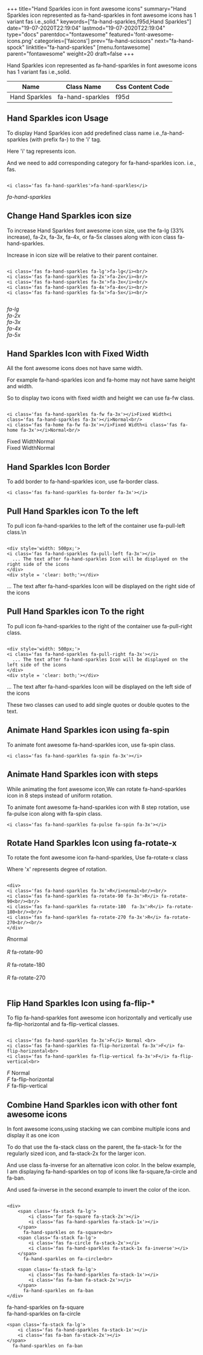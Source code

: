 +++
title="Hand Sparkles icon in font awesome icons"
summary="Hand Sparkles icon represented as fa-hand-sparkles in font awesome icons has 1 variant fas i.e.,solid."
keywords=["fa-hand-sparkles,f95d,Hand Sparkles"]
date="19-07-2020T22:19:04"
lastmod="19-07-2020T22:19:04"
type="docs"
parentdoc="fontawesome"
featured='font-awesome-icons.png'
categories=['faicons']
prev="fa-hand-scissors"
next="fa-hand-spock"
linktitle="fa-hand-sparkles"
[menu.fontawesome]
parent="fontawesome"
weight=20
draft=false
+++


Hand Sparkles icon represented as fa-hand-sparkles in font awesome icons has 1 variant fas i.e.,solid.

<div class='table-responsive'><table class='table'><thead><tr><th>Name</th><th>Class Name</th><th>Css Content Code</th></tr></thead><tbody><tr><td>Hand Sparkles</td><td>fa-hand-sparkles</td><td>f95d</td></tr></tbody></table></div>



## Hand Sparkles icon Usage

To display Hand Sparkles icon add predefined class name i.e.,fa-hand-sparkles (with prefix fa-) to the 'i' tag.

Here 'i' tag represents icon.

And we need to add corresponding category for fa-hand-sparkles icon. i.e., fas.


```

<i class='fas fa-hand-sparkles'>fa-hand-sparkles</i>
```

<i class='fas fa-hand-sparkles'>fa-hand-sparkles</i>




## Change Hand Sparkles icon size
To increase Hand Sparkles font awesome icon size, use the fa-lg (33% increase), fa-2x, fa-3x, fa-4x, or fa-5x classes along with icon class fa-hand-sparkles.

Increase in icon size will be relative to their parent container. 

```

<i class='fas fa-hand-sparkles fa-lg'>fa-lg</i><br/>
<i class='fas fa-hand-sparkles fa-2x'>fa-2x</i><br/>
<i class='fas fa-hand-sparkles fa-3x'>fa-3x</i><br/>
<i class='fas fa-hand-sparkles fa-4x'>fa-4x</i><br/>
<i class='fas fa-hand-sparkles fa-5x'>fa-5x</i><br/>
            
```

<i class='fas fa-hand-sparkles fa-lg'>fa-lg</i><br/>
<i class='fas fa-hand-sparkles fa-2x'>fa-2x</i><br/>
<i class='fas fa-hand-sparkles fa-3x'>fa-3x</i><br/>
<i class='fas fa-hand-sparkles fa-4x'>fa-4x</i><br/>
<i class='fas fa-hand-sparkles fa-5x'>fa-5x</i><br/>
            



## Hand Sparkles Icon with Fixed Width 

All the font awesome icons does not have same width.

For example fa-hand-sparkles icon and fa-home may not have same height and width.

So to display two icons with fixed width and height we can use fa-fw class.


```

<i class='fas fa-hand-sparkles fa-fw fa-3x'></i>Fixed Width<i class='fas fa-hand-sparkles fa-3x'></i>Normal<br/>
<i class='fas fa-home fa-fw fa-3x'></i>Fixed Width<i class='fas fa-home fa-3x'></i>Normal<br/>
```

<i class='fas fa-hand-sparkles fa-fw fa-3x'></i>Fixed Width<i class='fas fa-hand-sparkles fa-3x'></i>Normal<br/>
<i class='fas fa-home fa-fw fa-3x'></i>Fixed Width<i class='fas fa-home fa-3x'></i>Normal<br/>



## Hand Sparkles Icon Border 

To add border to fa-hand-sparkles icon, use fa-border class.


```
<i class='fas fa-hand-sparkles fa-border fa-3x'></i>

```
<i class='fas fa-hand-sparkles fa-border fa-3x'></i>





## Pull Hand Sparkles icon To the left

To pull icon fa-hand-sparkles to the left of the container use fa-pull-left class.\n

```

<div style='width: 500px;'>
<i class='fas fa-hand-sparkles fa-pull-left fa-3x'></i>
  ... The text after fa-hand-sparkles Icon will be displayed on the right side of the icons
</div>
<div style = 'clear: both;'></div>
```

<div style='width: 500px;'>
<i class='fas fa-hand-sparkles fa-pull-left fa-3x'></i>
  ... The text after fa-hand-sparkles Icon will be displayed on the right side of the icons
</div>
<div style = 'clear: both;'></div>




## Pull Hand Sparkles icon To the right
To pull icon fa-hand-sparkles to the right of the container use fa-pull-right class.

```

<div style='width: 500px;'>
<i class='fas fa-hand-sparkles fa-pull-right fa-3x'></i>
  ... The text after fa-hand-sparkles Icon will be displayed on the left side of the icons
</div>
<div style = 'clear: both;'></div>
```

<div style='width: 500px;'>
<i class='fas fa-hand-sparkles fa-pull-right fa-3x'></i>
  ... The text after fa-hand-sparkles Icon will be displayed on the left side of the icons
</div>
<div style = 'clear: both;'></div>

These two classes can used to add single quotes or double quotes to the text.


## Animate Hand Sparkles icon using fa-spin
To animate font awesome fa-hand-sparkles icon, use fa-spin class.

```
<i class='fas fa-hand-sparkles fa-spin fa-3x'></i>
```
<i class='fas fa-hand-sparkles fa-spin fa-3x'></i>




## Animate Hand Sparkles icon with steps
While animating the font awesome icon,We can rotate fa-hand-sparkles icon in 8 steps instead of uniform rotation.

To animate font awesome fa-hand-sparkles icon with 8 step rotation, use fa-pulse icon along with fa-spin class.


```
<i class='fas fa-hand-sparkles fa-pulse fa-spin fa-3x'></i>

```
<i class='fas fa-hand-sparkles fa-pulse fa-spin fa-3x'></i>





## Rotate Hand Sparkles Icon using fa-rotate-x
To rotate the font awesome icon fa-hand-sparkles, Use fa-rotate-x class

Where 'x' represents degree of rotation.


```

<div>
<i class='fas fa-hand-sparkles fa-3x'>R</i>normal<br/><br/>
<i class='fas fa-hand-sparkles fa-rotate-90 fa-3x'>R</i> fa-rotate-90<br/><br/> 
<i class='fas fa-hand-sparkles fa-rotate-180  fa-3x'>R</i> fa-rotate-180<br/><br/> 
<i class='fas fa-hand-sparkles fa-rotate-270 fa-3x'>R</i> fa-rotate-270<br/><br/>
</div>
```

<div>
<i class='fas fa-hand-sparkles fa-3x'>R</i>normal<br/><br/>
<i class='fas fa-hand-sparkles fa-rotate-90 fa-3x'>R</i> fa-rotate-90<br/><br/> 
<i class='fas fa-hand-sparkles fa-rotate-180  fa-3x'>R</i> fa-rotate-180<br/><br/> 
<i class='fas fa-hand-sparkles fa-rotate-270 fa-3x'>R</i> fa-rotate-270<br/><br/>
</div>




## Flip Hand Sparkles Icon using fa-flip-*
To flip fa-hand-sparkles font awesome icon horizontally and vertically use fa-flip-horizontal and fa-flip-vertical classes. 

```

<i class='fas fa-hand-sparkles fa-3x'>F</i> Normal <br>
<i class='fas fa-hand-sparkles fa-flip-horizontal fa-3x'>F</i> fa-flip-horizontal<br>
<i class='fas fa-hand-sparkles fa-flip-vertical fa-3x'>F</i> fa-flip-vertical<br>
```

<i class='fas fa-hand-sparkles fa-3x'>F</i> Normal <br>
<i class='fas fa-hand-sparkles fa-flip-horizontal fa-3x'>F</i> fa-flip-horizontal<br>
<i class='fas fa-hand-sparkles fa-flip-vertical fa-3x'>F</i> fa-flip-vertical<br>




## Combine Hand Sparkles icon with other font awesome icons
In font awesome icons,using stacking we can combine multiple icons and display it as one icon 

To do that use the fa-stack class on the parent, the fa-stack-1x for the regularly sized icon, and fa-stack-2x for the larger icon.

And use class fa-inverse for an alternative icon color. 
In the below example, I am displaying fa-hand-sparkles on top of icons like fa-square,fa-circle and fa-ban.

And used fa-inverse in the second example to invert the color of the icon.

```

<div>
    <span class='fa-stack fa-lg'>
        <i class='far fa-square fa-stack-2x'></i>
        <i class='fas fa-hand-sparkles fa-stack-1x'></i>
    </span>
      fa-hand-sparkles on fa-square<br>
    <span class='fa-stack fa-lg'>
        <i class='fas fa-circle fa-stack-2x'></i>
        <i class='fas fa-hand-sparkles fa-stack-1x fa-inverse'></i>
    </span>
      fa-hand-sparkles on fa-circle<br>

    <span class='fa-stack fa-lg'>
        <i class='fas fa-hand-sparkles fa-stack-1x'></i>
        <i class='fas fa-ban fa-stack-2x'></i>
    </span>
      fa-hand-sparkles on fa-ban
</div>
```

<div>
    <span class='fa-stack fa-lg'>
        <i class='far fa-square fa-stack-2x'></i>
        <i class='fas fa-hand-sparkles fa-stack-1x'></i>
    </span>
      fa-hand-sparkles on fa-square<br>
    <span class='fa-stack fa-lg'>
        <i class='fas fa-circle fa-stack-2x'></i>
        <i class='fas fa-hand-sparkles fa-stack-1x fa-inverse'></i>
    </span>
      fa-hand-sparkles on fa-circle<br>

    <span class='fa-stack fa-lg'>
        <i class='fas fa-hand-sparkles fa-stack-1x'></i>
        <i class='fas fa-ban fa-stack-2x'></i>
    </span>
      fa-hand-sparkles on fa-ban
</div>






